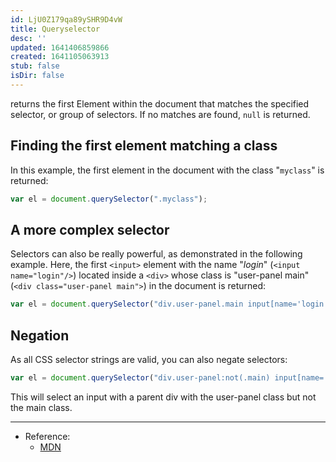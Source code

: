 ```yaml
---
id: LjU0Z179qa89ySHR9D4vW
title: Queryselector
desc: ''
updated: 1641406859866
created: 1641105063913
stub: false
isDir: false
---
```


returns the first Element within the document that matches the specified selector, or group of selectors. If no matches are found, `null` is returned.

## Finding the first element matching a class

In this example, the first element in the document with the class "`myclass`" is returned:

```javascript
var el = document.querySelector(".myclass");
```

## A more complex selector

Selectors can also be really powerful, as demonstrated in the following example. Here, the first `<input>` element with the name "_login_" (`<input name="login"/>`) located inside a `<div>` whose class is "user-panel main" (`<div class="user-panel main">`) in the document is returned:

```javascript
var el = document.querySelector("div.user-panel.main input[name='login']");
```

## Negation

As all CSS selector strings are valid, you can also negate selectors:

```javascript
var el = document.querySelector("div.user-panel:not(.main) input[name='login']");
```

This will select an input with a parent div with the user-panel class but not the main class.

---

- Reference:
  - [MDN](https://developer.mozilla.org/en-US/docs/Web/API/Document/querySelector)
